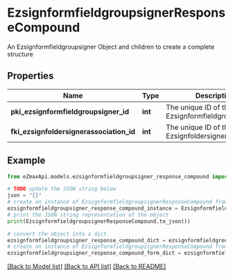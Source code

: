 # EzsignformfieldgroupsignerResponseCompound

An Ezsignformfieldgroupsigner Object and children to create a complete structure

## Properties

Name | Type | Description | Notes
------------ | ------------- | ------------- | -------------
**pki_ezsignformfieldgroupsigner_id** | **int** | The unique ID of the Ezsignformfieldgroupsigner | 
**fki_ezsignfoldersignerassociation_id** | **int** | The unique ID of the Ezsignfoldersignerassociation | 

## Example

```python
from eZmaxApi.models.ezsignformfieldgroupsigner_response_compound import EzsignformfieldgroupsignerResponseCompound

# TODO update the JSON string below
json = "{}"
# create an instance of EzsignformfieldgroupsignerResponseCompound from a JSON string
ezsignformfieldgroupsigner_response_compound_instance = EzsignformfieldgroupsignerResponseCompound.from_json(json)
# print the JSON string representation of the object
print(EzsignformfieldgroupsignerResponseCompound.to_json())

# convert the object into a dict
ezsignformfieldgroupsigner_response_compound_dict = ezsignformfieldgroupsigner_response_compound_instance.to_dict()
# create an instance of EzsignformfieldgroupsignerResponseCompound from a dict
ezsignformfieldgroupsigner_response_compound_form_dict = ezsignformfieldgroupsigner_response_compound.from_dict(ezsignformfieldgroupsigner_response_compound_dict)
```
[[Back to Model list]](../README.md#documentation-for-models) [[Back to API list]](../README.md#documentation-for-api-endpoints) [[Back to README]](../README.md)


